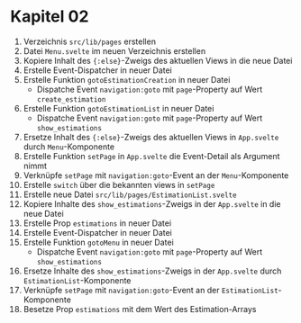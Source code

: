 # Kapitel 02

1. Verzeichnis `src/lib/pages` erstellen
2. Datei `Menu.svelte` im neuen Verzeichnis erstellen
3. Kopiere Inhalt des `{:else}`-Zweigs des aktuellen Views in die neue Datei
4. Erstelle Event-Dispatcher in neuer Datei
5. Erstelle Funktion `gotoEstimationCreation` in neuer Datei
   - Dispatche Event `navigation:goto` mit `page`-Property auf Wert `create_estimation`
6. Erstelle Funktion `gotoEstimationList` in neuer Datei
   - Dispatche Event `navigation:goto` mit `page`-Property auf Wert `show_estimations`
7. Ersetze Inhalt des `{:else}`-Zweigs des aktuellen Views in `App.svelte` durch `Menu`-Komponente
8. Erstelle Funktion `setPage` in `App.svelte` die Event-Detail als Argument nimmt
9. Verknüpfe `setPage` mit `navigation:goto`-Event an der `Menu`-Komponente
10. Erstelle `switch` über die bekannten views in `setPage`
11. Erstelle neue Datei `src/lib/pages/EstimationList.svelte`
12. Kopiere Inhalte des `show_estimations`-Zweigs in der `App.svelte` in die neue Datei
13. Erstelle Prop `estimations` in neuer Datei
14. Erstelle Event-Dispatcher in neuer Datei
15. Erstelle Funktion `gotoMenu` in neuer Datei
    - Dispatche Event `navigation:goto` mit `page`-Property auf Wert `show_estimations`
16. Ersetze Inhalte des `show_estimations`-Zweigs in der `App.svelte` durch `EstimationList`-Komponente
17. Verknüpfe `setPage` mit `navigation:goto`-Event an der `EstimationList`-Komponente
18. Besetze Prop `estimations` mit dem Wert des Estimation-Arrays